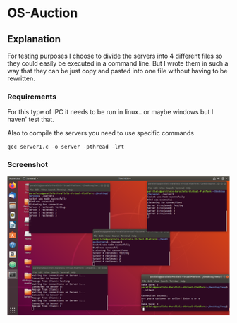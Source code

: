# OS-Auction



## Explanation

For testing purposes I choose to divide the servers into 4 different files so they could easily be executed in a command line. But I wrote them in such a way that they can be just copy and pasted into one file without having to be rewritten.

### Requirements

For this type of IPC it needs to be run in linux.. or maybe windows but I haven' test that.

Also to compile the servers you need to use specific commands

```
gcc server1.c -o server -pthread -lrt
```

### Screenshot

![](images/screengrab.png)
